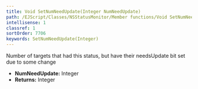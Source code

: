 ```yaml
---
title: Void SetNumNeedUpdate(Integer NumNeedUpdate)
path: /EJScript/Classes/NSStatusMonitor/Member functions/Void SetNumNeedUpdate(Integer p_0)
intellisense: 1
classref: 1
sortOrder: 7706
keywords: SetNumNeedUpdate(Integer)
---
```



Number of targets that had this status, but have their needsUpdate bit set due to some change



* **NumNeedUpdate:** Integer
* **Returns:** Integer


